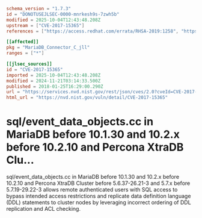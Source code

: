 ```toml
schema_version = "1.7.3"
id = "DONOTUSEJLSEC-0000-mnrkesh9s-7zwh5b"
modified = 2025-10-04T12:43:48.208Z
upstream = ["CVE-2017-15365"]
references = ["https://access.redhat.com/errata/RHSA-2019:1258", "https://bugzilla.redhat.com/show_bug.cgi?id=1524234", "https://github.com/MariaDB/server/commit/0b5a5258abbeaf8a0c3a18c7e753699787fdf46e", "https://lists.fedoraproject.org/archives/list/package-announce%40lists.fedoraproject.org/message/ELCZV46WIYSJ6VMC65GMNN3A3QDRUJGK/", "https://mariadb.com/kb/en/library/mariadb-10130-release-notes/", "https://mariadb.com/kb/en/library/mariadb-10210-release-notes/", "https://www.debian.org/security/2018/dsa-4341", "https://www.percona.com/blog/2017/10/30/percona-xtradb-cluster-5-6-37-26-21-3-is-now-available/", "https://www.percona.com/doc/percona-xtradb-cluster/LATEST/release-notes/Percona-XtraDB-Cluster-5.7.19-29.22-3.html", "https://access.redhat.com/errata/RHSA-2019:1258", "https://bugzilla.redhat.com/show_bug.cgi?id=1524234", "https://github.com/MariaDB/server/commit/0b5a5258abbeaf8a0c3a18c7e753699787fdf46e", "https://lists.fedoraproject.org/archives/list/package-announce%40lists.fedoraproject.org/message/ELCZV46WIYSJ6VMC65GMNN3A3QDRUJGK/", "https://mariadb.com/kb/en/library/mariadb-10130-release-notes/", "https://mariadb.com/kb/en/library/mariadb-10210-release-notes/", "https://www.debian.org/security/2018/dsa-4341", "https://www.percona.com/blog/2017/10/30/percona-xtradb-cluster-5-6-37-26-21-3-is-now-available/", "https://www.percona.com/doc/percona-xtradb-cluster/LATEST/release-notes/Percona-XtraDB-Cluster-5.7.19-29.22-3.html"]

[[affected]]
pkg = "MariaDB_Connector_C_jll"
ranges = ["*"]

[[jlsec_sources]]
id = "CVE-2017-15365"
imported = 2025-10-04T12:43:48.208Z
modified = 2024-11-21T03:14:33.500Z
published = 2018-01-25T16:29:00.290Z
url = "https://services.nvd.nist.gov/rest/json/cves/2.0?cveId=CVE-2017-15365"
html_url = "https://nvd.nist.gov/vuln/detail/CVE-2017-15365"
```

# sql/event_data_objects.cc in MariaDB before 10.1.30 and 10.2.x before 10.2.10 and Percona XtraDB Clu...

sql/event_data_objects.cc in MariaDB before 10.1.30 and 10.2.x before 10.2.10 and Percona XtraDB Cluster before 5.6.37-26.21-3 and 5.7.x before 5.7.19-29.22-3 allows remote authenticated users with SQL access to bypass intended access restrictions and replicate data definition language (DDL) statements to cluster nodes by leveraging incorrect ordering of DDL replication and ACL checking.

